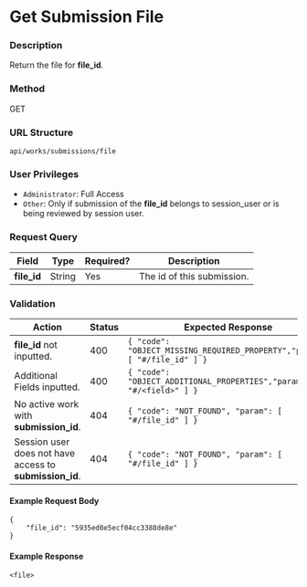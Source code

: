 Get Submission File
===
### Description
Return the file for **file_id**.

### Method
GET

### URL Structure
`api/works/submissions/file`

### User Privileges
* `Administrator`: Full Access
* `Other`: Only if submission of the **file_id** belongs to session_user or is being reviewed by session user.

### Request Query
| Field             | Type   | Required? | Description                |
|-------------------|--------|-----------|----------------------------|
| **file_id**       | String | Yes       | The id of this submission. |

### Validation
| Action                                                  | Status | Expected Response                                                         |
|---------------------------------------------------------|--------|---------------------------------------------------------------------------|
| **file_id** not inputted.                               | 400    | `{ "code": "OBJECT_MISSING_REQUIRED_PROPERTY","param": [ "#/file_id" ] }` |
| Additional Fields inputted.                             | 400    | `{ "code": "OBJECT_ADDITIONAL_PROPERTIES","param": [ "#/<field>" ] }`     |
| No active work with **submission_id**.                  | 404    | `{ "code": "NOT_FOUND", "param": [ "#/file_id" ] }`                       |
| Session user does not have access to **submission_id**. | 404    | `{ "code": "NOT_FOUND", "param": [ "#/file_id" ] }`                       |

#### Example Request Body
```
{
    "file_id": "5935ed0e5ecf04cc3388de8e"
}
```
#### Example Response
```
<file>
```
